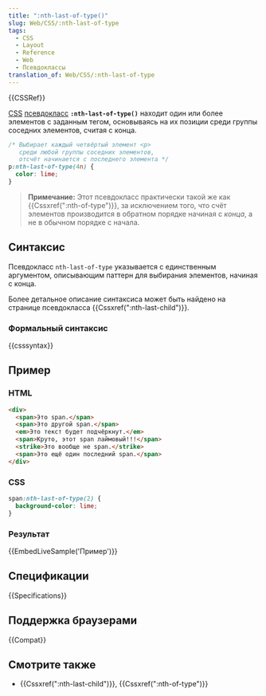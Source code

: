 ```yaml
---
title: ":nth-last-of-type()"
slug: Web/CSS/:nth-last-of-type
tags:
  - CSS
  - Layout
  - Reference
  - Web
  - Псевдоклассы
translation_of: Web/CSS/:nth-last-of-type
---
```


{{CSSRef}}

[CSS](/ru/docs/Web/CSS) [псевдокласс](/ru/docs/Web/CSS/Псевдо-классы) **`:nth-last-of-type()`** находит один или более элементов с заданным тегом, основываясь на их позиции среди группы соседних элементов, считая с конца.

```css
/* Выбирает каждый четвёртый элемент <p>
   среди любой группы соседних элементов,
   отсчёт начинается с последнего элемента */
p:nth-last-of-type(4n) {
  color: lime;
}
```

> **Примечание:** Этот псевдокласс практически такой же как {{Cssxref(":nth-of-type")}}, за исключением того, что счёт элементов производится в обратном порядке начиная с _конца_, а не в обычном порядке с начала.

## Синтаксис

Псевдокласс `nth-last-of-type` указывается с единственным аргументом, описывающим паттерн для выбирания элементов, начиная с конца.

Более детальное описание синтаксиса может быть найдено на странице псевдокласса {{Cssxref(":nth-last-child")}}.

### Формальный синтаксис

{{csssyntax}}

## Пример

### HTML

```html
<div>
  <span>Это span.</span>
  <span>Это другой span.</span>
  <em>Это текст будет подчёркнут.</em>
  <span>Круто, этот span лаймовый!!!</span>
  <strike>Это вообще не span.</strike>
  <span>Это ещё один последний span.</span>
</div>
```

### CSS

```css
span:nth-last-of-type(2) {
  background-color: lime;
}
```

### Результат

{{EmbedLiveSample('Пример')}}

## Спецификации

{{Specifications}}

## Поддержка браузерами

{{Compat}}

## Смотрите также

- {{Cssxref(":nth-last-child")}}, {{Cssxref(":nth-of-type")}}
